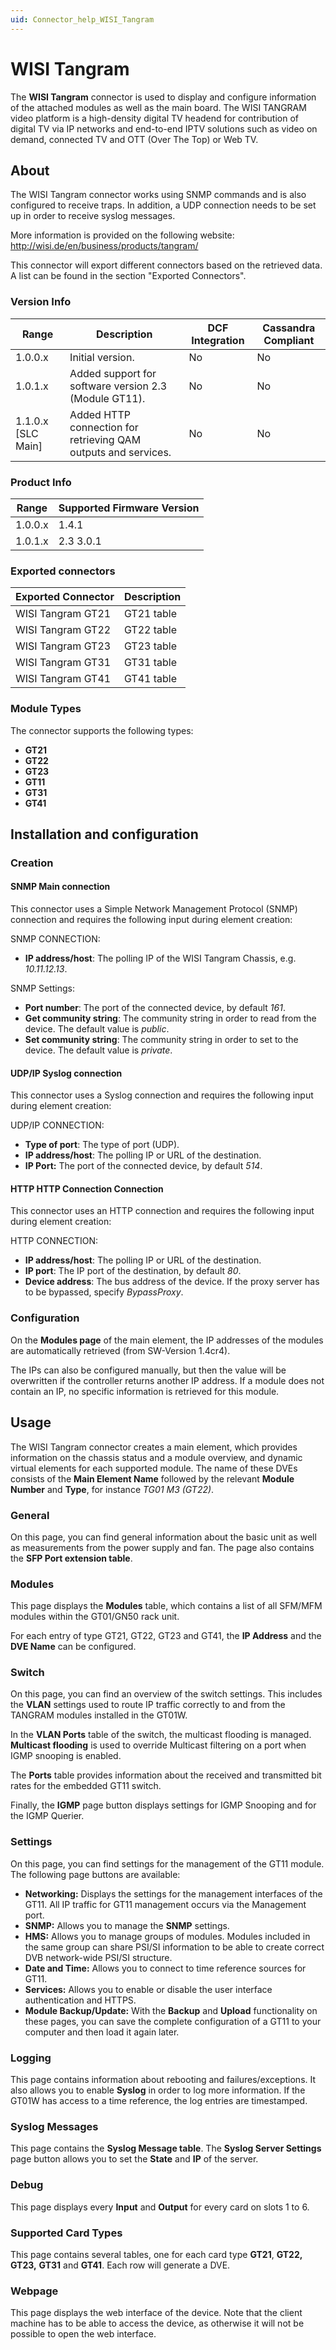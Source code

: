 ```yaml
---
uid: Connector_help_WISI_Tangram
---
```


# WISI Tangram

The **WISI Tangram** connector is used to display and configure information of the attached modules as well as the main board. The WISI TANGRAM video platform is a high-density digital TV headend for contribution of digital TV via IP networks and end-to-end IPTV solutions such as video on demand, connected TV and OTT (Over The Top) or Web TV.

## About

The WISI Tangram connector works using SNMP commands and is also configured to receive traps. In addition, a UDP connection needs to be set up in order to receive syslog messages.

More information is provided on the following website: <http://wisi.de/en/business/products/tangram/>

This connector will export different connectors based on the retrieved data. A list can be found in the section "Exported Connectors".

### Version Info

| **Range**     | **Description**                                                | **DCF Integration** | **Cassandra Compliant** |
|----------------------|----------------------------------------------------------------|---------------------|-------------------------|
| 1.0.0.x              | Initial version.                                               | No                  | No                      |
| 1.0.1.x              | Added support for software version 2.3 (Module GT11).          | No                  | No                      |
| 1.1.0.x \[SLC Main\] | Added HTTP connection for retrieving QAM outputs and services. | No                  | No                      |

### Product Info

| Range | Supported Firmware Version |
|------------------|-----------------------------|
| 1.0.0.x          | 1.4.1                       |
| 1.0.1.x          | 2.3 3.0.1                   |

### Exported connectors

| **Exported Connector** | **Description** |
|-----------------------|-----------------|
| WISI Tangram GT21     | GT21 table      |
| WISI Tangram GT22     | GT22 table      |
| WISI Tangram GT23     | GT23 table      |
| WISI Tangram GT31     | GT31 table      |
| WISI Tangram GT41     | GT41 table      |

### Module Types

The connector supports the following types:

- **GT21**
- **GT22**
- **GT23**
- **GT11**
- **GT31**
- **GT41**

## Installation and configuration

### Creation

#### SNMP Main connection

This connector uses a Simple Network Management Protocol (SNMP) connection and requires the following input during element creation:

SNMP CONNECTION:

- **IP address/host**: The polling IP of the WISI Tangram Chassis, e.g. *10.11.12.13*.

SNMP Settings:

- **Port number**: The port of the connected device, by default *161*.
- **Get community string**: The community string in order to read from the device. The default value is *public*.
- **Set community string**: The community string in order to set to the device. The default value is *private*.

#### UDP/IP Syslog connection

This connector uses a Syslog connection and requires the following input during element creation:

UDP/IP CONNECTION:

- **Type of port**: The type of port (UDP).
- **IP address/host**: The polling IP or URL of the destination.
- **IP Port:** The port of the connected device, by default *514*.

#### HTTP HTTP Connection Connection

This connector uses an HTTP connection and requires the following input during element creation:

HTTP CONNECTION:

- **IP address/host**: The polling IP or URL of the destination.
- **IP port**: The IP port of the destination, by default *80*.
- **Device address**: The bus address of the device. If the proxy server has to be bypassed, specify *BypassProxy*.

### Configuration

On the **Modules page** of the main element, the IP addresses of the modules are automatically retrieved (from SW-Version 1.4cr4).

The IPs can also be configured manually, but then the value will be overwritten if the controller returns another IP address. If a module does not contain an IP, no specific information is retrieved for this module.

## Usage

The WISI Tangram connector creates a main element, which provides information on the chassis status and a module overview, and dynamic virtual elements for each supported module. The name of these DVEs consists of the **Main Element Name** followed by the relevant **Module Number** and **Type**, for instance *TG01 M3 (GT22)*.

### General

On this page, you can find general information about the basic unit as well as measurements from the power supply and fan. The page also contains the **SFP Port extension table**.

### Modules

This page displays the **Modules** table, which contains a list of all SFM/MFM modules within the GT01/GN50 rack unit.

For each entry of type GT21, GT22, GT23 and GT41, the **IP Address** and the **DVE Name** can be configured.

### Switch

On this page, you can find an overview of the switch settings. This includes the **VLAN** settings used to route IP traffic correctly to and from the TANGRAM modules installed in the GT01W.

In the **VLAN Ports** table of the switch, the multicast flooding is managed. **Multicast flooding** is used to override Multicast filtering on a port when IGMP snooping is enabled.

The **Ports** table provides information about the received and transmitted bit rates for the embedded GT11 switch.

Finally, the **IGMP** page button displays settings for IGMP Snooping and for the IGMP Querier.

### Settings

On this page, you can find settings for the management of the GT11 module. The following page buttons are available:

- **Networking:** Displays the settings for the management interfaces of the GT11. All IP traffic for GT11 management occurs via the Management port.
- **SNMP:** Allows you to manage the **SNMP** settings.
- **HMS:** Allows you to manage groups of modules. Modules included in the same group can share PSI/SI information to be able to create correct DVB network-wide PSI/SI structure.
- **Date and Time:** Allows you to connect to time reference sources for GT11.
- **Services:** Allows you to enable or disable the user interface authentication and HTTPS.
- **Module Backup/Update:** With the **Backup** and **Upload** functionality on these pages, you can save the complete configuration of a GT11 to your computer and then load it again later.

### Logging

This page contains information about rebooting and failures/exceptions. It also allows you to enable **Syslog** in order to log more information. If the GT01W has access to a time reference, the log entries are timestamped.

### Syslog Messages

This page contains the **Syslog Message table**. The **Syslog Server Settings** page button allows you to set the **State** and **IP** of the server.

### Debug

This page displays every **Input** and **Output** for every card on slots 1 to 6.

### Supported Card Types

This page contains several tables, one for each card type **GT21**, **GT22,** **GT23,** **GT31** and **GT41**. Each row will generate a DVE.

### Webpage

This page displays the web interface of the device. Note that the client machine has to be able to access the device, as otherwise it will not be possible to open the web interface.
